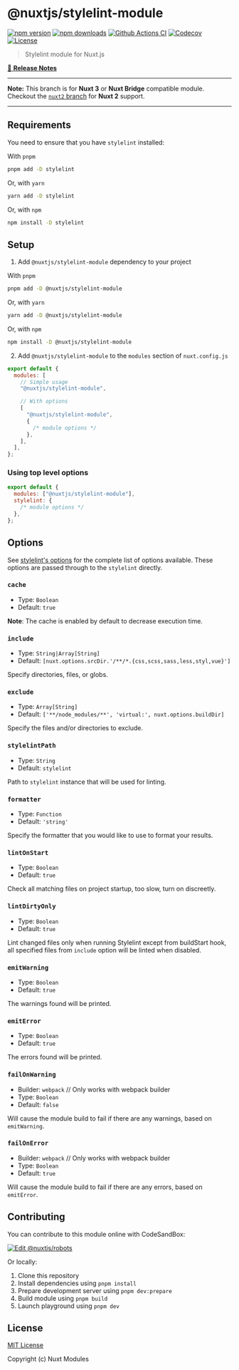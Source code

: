 # @nuxtjs/stylelint-module

[![npm version][npm-version-src]][npm-version-href]
[![npm downloads][npm-downloads-src]][npm-downloads-href]
[![Github Actions CI][github-actions-ci-src]][github-actions-ci-href]
[![Codecov][codecov-src]][codecov-href]
[![License][license-src]][license-href]

> Stylelint module for Nuxt.js

[📖 **Release Notes**](./CHANGELOG.md)

---

**Note:** This branch is for **Nuxt 3** or **Nuxt Bridge** compatible module.
Checkout the [`nuxt2` branch](https://github.com/nuxt-modules/stylelint/tree/nuxt2) for **Nuxt 2** support.

---

## Requirements

You need to ensure that you have `stylelint` installed:

With `pnpm`

```bash
pnpm add -D stylelint
```

Or, with `yarn`

```bash
yarn add -D stylelint
```

Or, with `npm`

```bash
npm install -D stylelint
```

## Setup

1. Add `@nuxtjs/stylelint-module` dependency to your project

With `pnpm`

```bash
pnpm add -D @nuxtjs/stylelint-module
```

Or, with `yarn`

```bash
yarn add -D @nuxtjs/stylelint-module
```

Or, with `npm`

```bash
npm install -D @nuxtjs/stylelint-module
```

2. Add `@nuxtjs/stylelint-module` to the `modules` section of `nuxt.config.js`

```js
export default {
  modules: [
    // Simple usage
    "@nuxtjs/stylelint-module",

    // With options
    [
      "@nuxtjs/stylelint-module",
      {
        /* module options */
      },
    ],
  ],
};
```

### Using top level options

```js
export default {
  modules: ["@nuxtjs/stylelint-module"],
  stylelint: {
    /* module options */
  },
};
```

## Options

See [stylelint's options](http://stylelint.io/user-guide/node-api/#options) for the complete list of options available.
These options are passed through to the `stylelint` directly.

### `cache`

- Type: `Boolean`
- Default: `true`

**Note**: The cache is enabled by default to decrease execution time.

### `include`

- Type: `String|Array[String]`
- Default: `[nuxt.options.srcDir.'/**/*.{css,scss,sass,less,styl,vue}']`

Specify directories, files, or globs.

### `exclude`

- Type: `Array[String]`
- Default: `['**/node_modules/**', 'virtual:', nuxt.options.buildDir]`

Specify the files and/or directories to exclude.

### `stylelintPath`

- Type: `String`
- Default: `stylelint`

Path to `stylelint` instance that will be used for linting.

### `formatter`

- Type: `Function`
- Default: `'string'`

Specify the formatter that you would like to use to format your results.

### `lintOnStart`

- Type: `Boolean`
- Default: `true`

Check all matching files on project startup, too slow, turn on discreetly.

### `lintDirtyOnly`

- Type: `Boolean`
- Default: `true`

Lint changed files only when running Stylelint except from buildStart hook, all specified files from `include` option will be linted when disabled.

### `emitWarning`

- Type: `Boolean`
- Default: `true`

The warnings found will be printed.

### `emitError`

- Type: `Boolean`
- Default: `true`

The errors found will be printed.

### `failOnWarning`

- Builder: `webpack` // Only works with webpack builder
- Type: `Boolean`
- Default: `false`

Will cause the module build to fail if there are any warnings, based on `emitWarning`.

### `failOnError`

- Builder: `webpack` // Only works with webpack builder
- Type: `Boolean`
- Default: `true`

Will cause the module build to fail if there are any errors, based on `emitError`.

## Contributing

You can contribute to this module online with CodeSandBox:

[![Edit @nuxtjs/robots](https://codesandbox.io/static/img/play-codesandbox.svg)](https://codesandbox.io/s/github/nuxt-modules/stylelint/?fontsize=14&hidenavigation=1&theme=dark)

Or locally:

1. Clone this repository
2. Install dependencies using `pnpm install`
3. Prepare development server using `pnpm dev:prepare`
4. Build module using `pnpm build`
5. Launch playground using `pnpm dev`

## License

[MIT License](./LICENSE)

Copyright (c) Nuxt Modules

<!-- Badges -->

[npm-version-src]: https://img.shields.io/npm/v/@nuxtjs/stylelint-module/latest.svg
[npm-version-href]: https://npmjs.com/package/@nuxtjs/stylelint-module
[npm-downloads-src]: https://img.shields.io/npm/dt/@nuxtjs/stylelint-module.svg
[npm-downloads-href]: https://npmjs.com/package/@nuxtjs/stylelint-module
[github-actions-ci-src]: https://github.com/nuxt-modules/stylelint/workflows/ci/badge.svg
[github-actions-ci-href]: https://github.com/nuxt-modules/stylelint/actions?query=workflow%3Aci
[codecov-src]: https://img.shields.io/codecov/c/github/nuxt-modules/stylelint.svg
[codecov-href]: https://codecov.io/gh/nuxt-modules/stylelint
[license-src]: https://img.shields.io/npm/l/@nuxtjs/stylelint-module.svg
[license-href]: https://npmjs.com/package/@nuxtjs/stylelint-module
